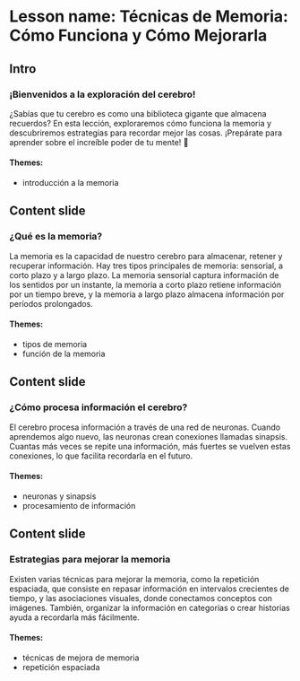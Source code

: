# Lesson name: Técnicas de Memoria: Cómo Funciona y Cómo Mejorarla

## Intro

### ¡Bienvenidos a la exploración del cerebro!

¿Sabías que tu cerebro es como una biblioteca gigante que almacena recuerdos? En esta lección, exploraremos cómo funciona la memoria y descubriremos estrategias para recordar mejor las cosas. ¡Prepárate para aprender sobre el increíble poder de tu mente! 🧠

#### **Themes:**
- introducción a la memoria

## Content slide

### ¿Qué es la memoria?

La memoria es la capacidad de nuestro cerebro para almacenar, retener y recuperar información. Hay tres tipos principales de memoria: sensorial, a corto plazo y a largo plazo. La memoria sensorial captura información de los sentidos por un instante, la memoria a corto plazo retiene información por un tiempo breve, y la memoria a largo plazo almacena información por períodos prolongados.

#### **Themes:**
- tipos de memoria
- función de la memoria

## Content slide

### ¿Cómo procesa información el cerebro?

El cerebro procesa información a través de una red de neuronas. Cuando aprendemos algo nuevo, las neuronas crean conexiones llamadas sinapsis. Cuantas más veces se repite una información, más fuertes se vuelven estas conexiones, lo que facilita recordarla en el futuro.

#### **Themes:**
- neuronas y sinapsis
- procesamiento de información

## Content slide

### Estrategias para mejorar la memoria

Existen varias técnicas para mejorar la memoria, como la repetición espaciada, que consiste en repasar información en intervalos crecientes de tiempo, y las asociaciones visuales, donde conectamos conceptos con imágenes. También, organizar la información en categorías o crear historias ayuda a recordarla más fácilmente.

#### **Themes:**
- técnicas de mejora de memoria
- repetición espaciada
